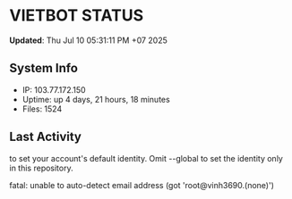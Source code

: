 # VIETBOT STATUS
**Updated**: Thu Jul 10 05:31:11 PM +07 2025

## System Info
- IP: 103.77.172.150
- Uptime: up 4 days, 21 hours, 18 minutes
- Files: 1524

## Last Activity

to set your account's default identity.
Omit --global to set the identity only in this repository.

fatal: unable to auto-detect email address (got 'root@vinh3690.(none)')
